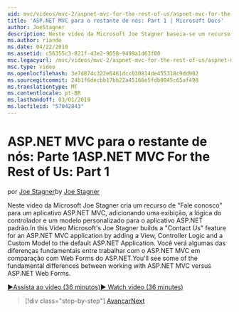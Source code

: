 ```yaml
---
uid: mvc/videos/mvc-2/aspnet-mvc-for-the-rest-of-us/aspnet-mvc-for-the-rest-of-us-part-1
title: 'ASP.NET MVC para o restante de nós: Part 1 | Microsoft Docs'
author: JoeStagner
description: Neste vídeo da Microsoft Joe Stagner baseia-se um recurso de "Fale conosco" para um aplicativo ASP.NET MVC, adicionando uma exibição, a lógica do controlador e um modelo personalizado para t...
ms.author: riande
ms.date: 04/22/2010
ms.assetid: c56355c3-821f-43e2-9058-9499a1d63f80
msc.legacyurl: /mvc/videos/mvc-2/aspnet-mvc-for-the-rest-of-us/aspnet-mvc-for-the-rest-of-us-part-1
msc.type: video
ms.openlocfilehash: 3e7d874c322e6461dcc030814de455318c9dd902
ms.sourcegitcommit: 24b1f6decbb17bb22a45166e5fdb0845c65af498
ms.translationtype: MT
ms.contentlocale: pt-BR
ms.lasthandoff: 03/01/2019
ms.locfileid: "57042843"
---
```

<a name="aspnet-mvc-for-the-rest-of-us-part-1"></a><span data-ttu-id="c42fb-103">ASP.NET MVC para o restante de nós: Parte 1</span><span class="sxs-lookup"><span data-stu-id="c42fb-103">ASP.NET MVC For the Rest of Us: Part 1</span></span>
====================
<span data-ttu-id="c42fb-104">por [Joe Stagner](https://github.com/JoeStagner)</span><span class="sxs-lookup"><span data-stu-id="c42fb-104">by [Joe Stagner](https://github.com/JoeStagner)</span></span>

<span data-ttu-id="c42fb-105">Neste vídeo da Microsoft Joe Stagner cria um recurso de "Fale conosco" para um aplicativo ASP.NET MVC, adicionando uma exibição, a lógica do controlador e um modelo personalizado para o aplicativo ASP.NET padrão.</span><span class="sxs-lookup"><span data-stu-id="c42fb-105">In this Video Microsoft's Joe Stagner builds a "Contact Us" feature for an ASP.NET MVC application by adding a View, Controller Logic and a Custom Model to the default ASP.NET Application.</span></span> <span data-ttu-id="c42fb-106">Você verá algumas das diferenças fundamentais entre trabalhar com o ASP.NET MVC em comparação com Web Forms do ASP.NET.</span><span class="sxs-lookup"><span data-stu-id="c42fb-106">You'll see some of the fundamental differences between working with ASP.NET MVC versus ASP.NET Web Forms.</span></span>

[<span data-ttu-id="c42fb-107">&#9654;Assista ao vídeo (36 minutos)</span><span class="sxs-lookup"><span data-stu-id="c42fb-107">&#9654; Watch video (36 minutes)</span></span>](https://channel9.msdn.com/Blogs/ASP-NET-Site-Videos/aspnet-mvc-for-the-rest-of-us-part-1)

> [!div class="step-by-step"]
> [<span data-ttu-id="c42fb-108">Avançar</span><span class="sxs-lookup"><span data-stu-id="c42fb-108">Next</span></span>](aspnet-mvc-for-the-rest-of-us-part-2.md)
